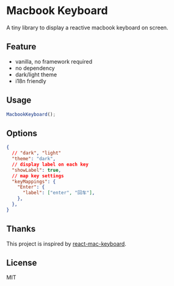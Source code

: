 # Macbook Keyboard

A tiny library to display a reactive macbook keyboard on screen.

## Feature

- vanilla, no framework required
- no dependency
- dark/light theme
- i18n friendly

## Usage

```javascript
MacbookKeyboard();
```

## Options

```json
{
  // "dark", "light"
  "theme": "dark",
  // display label on each key
  "showLabel": true,
  // map key settings
  "keyMappings": {
    "Enter": {
      "label": ["enter", "回车"],
    },
  },
}
```

## Thanks

This project is inspired by [react-mac-keyboard](https://github.com/uiwjs/react-mac-keyboard).

## License

MIT
